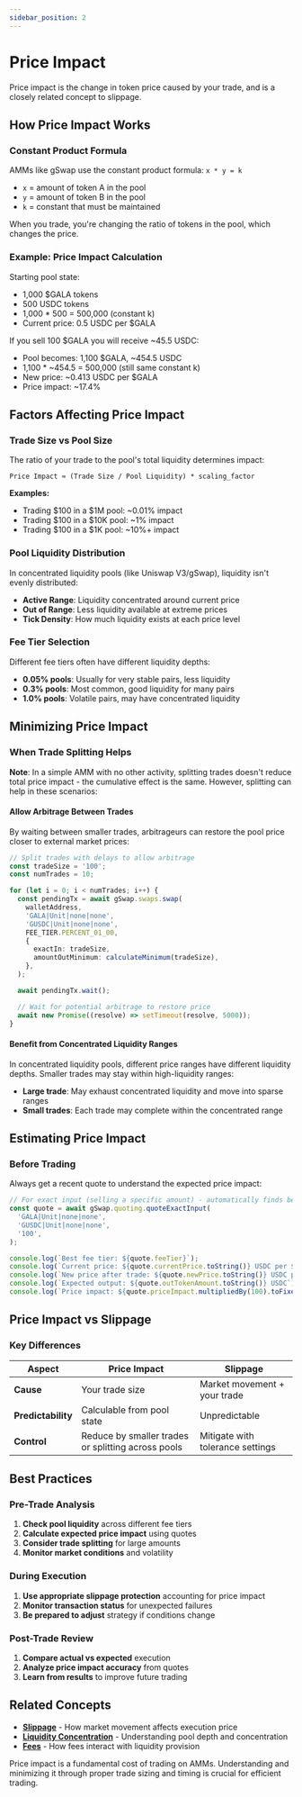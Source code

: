 ```yaml
---
sidebar_position: 2
---
```


# Price Impact

Price impact is the change in token price caused by your trade, and is a closely related concept to slippage.

## How Price Impact Works

### Constant Product Formula

AMMs like gSwap use the constant product formula: `x * y = k`

- `x` = amount of token A in the pool
- `y` = amount of token B in the pool
- `k` = constant that must be maintained

When you trade, you're changing the ratio of tokens in the pool, which changes the price.

### Example: Price Impact Calculation

Starting pool state:

- 1,000 $GALA tokens
- 500 USDC tokens
- 1,000 \* 500 = 500,000 (constant k)
- Current price: 0.5 USDC per $GALA

If you sell 100 $GALA you will receive ~45.5 USDC:

- Pool becomes: 1,100 $GALA, ~454.5 USDC
- 1,100 \* ~454.5 = 500,000 (still same constant k)
- New price: ~0.413 USDC per $GALA
- Price impact: ~17.4%

## Factors Affecting Price Impact

### Trade Size vs Pool Size

The ratio of your trade to the pool's total liquidity determines impact:

```
Price Impact ≈ (Trade Size / Pool Liquidity) * scaling_factor
```

**Examples:**

- Trading $100 in a $1M pool: ~0.01% impact
- Trading $100 in a $10K pool: ~1% impact
- Trading $100 in a $1K pool: ~10%+ impact

### Pool Liquidity Distribution

In concentrated liquidity pools (like Uniswap V3/gSwap), liquidity isn't evenly distributed:

- **Active Range**: Liquidity concentrated around current price
- **Out of Range**: Less liquidity available at extreme prices
- **Tick Density**: How much liquidity exists at each price level

### Fee Tier Selection

Different fee tiers often have different liquidity depths:

- **0.05% pools**: Usually for very stable pairs, less liquidity
- **0.3% pools**: Most common, good liquidity for many pairs
- **1.0% pools**: Volatile pairs, may have concentrated liquidity

## Minimizing Price Impact

### When Trade Splitting Helps

**Note**: In a simple AMM with no other activity, splitting trades doesn't reduce total price impact - the cumulative effect is the same. However, splitting can help in these scenarios:

#### Allow Arbitrage Between Trades

By waiting between smaller trades, arbitrageurs can restore the pool price closer to external market prices:

```typescript
// Split trades with delays to allow arbitrage
const tradeSize = '100';
const numTrades = 10;

for (let i = 0; i < numTrades; i++) {
  const pendingTx = await gSwap.swaps.swap(
    walletAddress,
    'GALA|Unit|none|none',
    'GUSDC|Unit|none|none',
    FEE_TIER.PERCENT_01_00,
    {
      exactIn: tradeSize,
      amountOutMinimum: calculateMinimum(tradeSize),
    },
  );

  await pendingTx.wait();

  // Wait for potential arbitrage to restore price
  await new Promise((resolve) => setTimeout(resolve, 5000));
}
```

#### Benefit from Concentrated Liquidity Ranges

In concentrated liquidity pools, different price ranges have different liquidity depths. Smaller trades may stay within high-liquidity ranges:

- **Large trade**: May exhaust concentrated liquidity and move into sparse ranges
- **Small trades**: Each trade may complete within the concentrated range

## Estimating Price Impact

### Before Trading

Always get a recent quote to understand the expected price impact:

```typescript
// For exact input (selling a specific amount) - automatically finds best pool
const quote = await gSwap.quoting.quoteExactInput(
  'GALA|Unit|none|none',
  'GUSDC|Unit|none|none',
  '100',
);

console.log(`Best fee tier: ${quote.feeTier}`);
console.log(`Current price: ${quote.currentPrice.toString()} USDC per $GALA`);
console.log(`New price after trade: ${quote.newPrice.toString()} USDC per $GALA`);
console.log(`Expected output: ${quote.outTokenAmount.toString()} USDC`);
console.log(`Price impact: ${quote.priceImpact.multipliedBy(100).toFixed(2)}%`);
```

## Price Impact vs Slippage

### Key Differences

| Aspect             | Price Impact                                       | Slippage                         |
| ------------------ | -------------------------------------------------- | -------------------------------- |
| **Cause**          | Your trade size                                    | Market movement + your trade     |
| **Predictability** | Calculable from pool state                         | Unpredictable                    |
| **Control**        | Reduce by smaller trades or splitting across pools | Mitigate with tolerance settings |

## Best Practices

### Pre-Trade Analysis

1. **Check pool liquidity** across different fee tiers
2. **Calculate expected price impact** using quotes
3. **Consider trade splitting** for large amounts
4. **Monitor market conditions** and volatility

### During Execution

1. **Use appropriate slippage protection** accounting for price impact
2. **Monitor transaction status** for unexpected failures
3. **Be prepared to adjust** strategy if conditions change

### Post-Trade Review

1. **Compare actual vs expected** execution
2. **Analyze price impact accuracy** from quotes
3. **Learn from results** to improve future trading

## Related Concepts

- **[Slippage](./slippage.md)** - How market movement affects execution price
- **[Liquidity Concentration](./liquidity-concentration.md)** - Understanding pool depth and concentration
- **[Fees](./fees.md)** - How fees interact with liquidity provision

Price impact is a fundamental cost of trading on AMMs. Understanding and minimizing it through proper trade sizing and timing is crucial for efficient trading.
